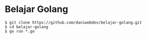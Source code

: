 # Belajar Golang


```
$ git clone https://github.com/daniwebdev/belajar-golang.git
$ cd belajar-golang
$ go run *.go
```

